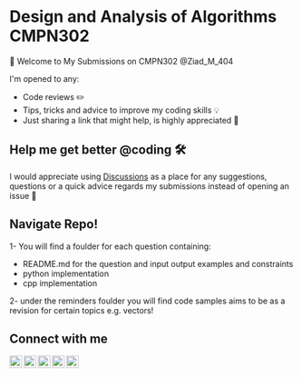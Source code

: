 # Design and Analysis of Algorithms CMPN302

👋 Welcome to My Submissions on CMPN302 @Ziad_M_404 

I'm opened to any:
  * Code reviews  ✏️
  * Tips,  tricks and advice to improve my coding skills 💡
  * Just sharing a link that might help, is highly appreciated 🔗


Help me get better @coding 🛠
-----------------------------
I would appreciate using [Discussions](https://github.com/ZiadMansourM/AlgorithmsCourseCMPN302/discussions) as a place for any suggestions, questions or a quick advice regards my submissions instead of opening an issue 👀

Navigate Repo!
--------------
1- You will find a foulder for each question containing:
- README.md for the question and input output examples and constraints
- python implementation
- cpp implementation

2- under the reminders foulder you will find code samples aims to be as a revision for certain topics e.g. vectors!

Connect with me
---------------
[<img align="left" alt="codeSTACKr | YouTube" width="22px" src="https://cdn.jsdelivr.net/npm/simple-icons@v3/icons/facebook.svg" />][facebook]
[<img align="left" alt="codeSTACKr | Twitter" width="22px" src="https://cdn.jsdelivr.net/npm/simple-icons@v3/icons/twitter.svg" />][twitter]
[<img align="left" alt="codeSTACKr | LinkedIn" width="22px" src="https://cdn.jsdelivr.net/npm/simple-icons@v3/icons/linkedin.svg" />][linkedin]
[<img align="left" alt="codeSTACKr | Instagram" width="22px" src="https://cdn.jsdelivr.net/npm/simple-icons@v3/icons/instagram.svg" />][instagram]
[<img align="left" alt="codeSTACKr | Instagram" width="22px" src="https://cdn.jsdelivr.net/npm/simple-icons@v3/icons/whatsapp.svg" />][whatsapp]

</br>

[twitter]: https://twitter.com/Ziad_M_404
[facebook]: https://www.facebook.com/Ziad.M.404
[instagram]: https://www.instagram.com/ziad_m_404/
[linkedin]: https://www.linkedin.com/in/ziad-mansour/
[whatsapp]: https://wa.me/201021799950

